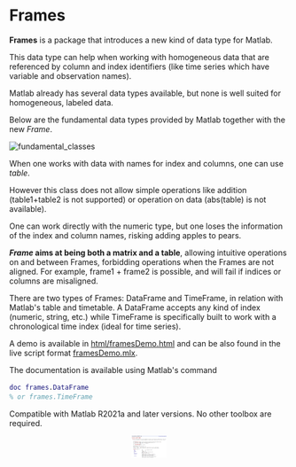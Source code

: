 # Frames

**Frames** is a package that introduces a new kind of data type for Matlab.

This data type can help when working with homogeneous data that are referenced by column and index identifiers (like time series which have variable and observation names).

Matlab already has several data types available, but none is well suited for homogeneous, labeled data.

Below are the fundamental data types provided by Matlab together with the new _Frame_.

![fundamental_classes](https://user-images.githubusercontent.com/57812158/124361682-8ef69e00-dc30-11eb-8fa3-1b4e81f24140.png)

When one works with data with names for index and columns, one can use _table_.

However this class does not allow simple operations like addition (table1+table2 is not supported) or operation on data (abs(table) is not available).

One can work directly with the numeric type, but one loses the information of the index and column names, risking adding apples to pears.

**_Frame_ aims at being both a matrix and a table**, allowing intuitive operations on and between Frames, forbidding operations when the Frames are not aligned.
For example, frame1 + frame2 is possible, and will fail if indices or columns are misaligned.

There are two types of Frames: DataFrame and TimeFrame, in relation with Matlab's table and timetable.
A DataFrame accepts any kind of index (numeric, string, etc.) while TimeFrame is specifically built to work with a chronological time index (ideal for time series).

A demo is available in [html/framesDemo.html](html/framesDemo.html) and can be also found in the live script format [framesDemo.mlx](framesDemo.mlx).

The documentation is available using Matlab's command
```Matlab
doc frames.DataFrame
% or frames.TimeFrame
```

Compatible with Matlab R2021a and later versions. No other toolbox are required.

<p align="center"><img width=12.5% src="img/docIntro.png"></p>
